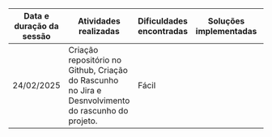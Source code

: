 | Data e duração da sessão | Atividades realizadas | Dificuldades encontradas | Soluções implementadas | Aprendizados | Próximos passos |
|----------|----------|----------|----------|----------|----------|
| 24/02/2025   | Criação repositório no Github, Criação do Rascunho no Jira e Desnvolvimento do rascunho do projeto.   | Fácil   |     |     | Debate para desenvolvimento de sprint  |
